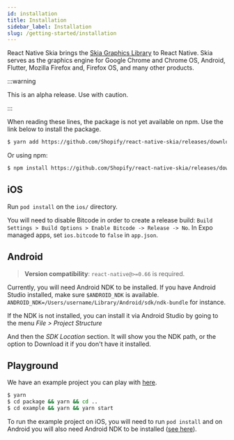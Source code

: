 ```yaml
---
id: installation
title: Installation
sidebar_label: Installation
slug: /getting-started/installation
---
```


React Native Skia brings the [Skia Graphics Library](https://skia.org/) to React Native.
Skia serves as the graphics engine for Google Chrome and Chrome OS, Android, Flutter, Mozilla Firefox and, Firefox OS, and many other products.


:::warning

This is an alpha release.
Use with caution.

:::

When reading these lines, the package is not yet available on npm.
Use the link below to install the package.

```sh
$ yarn add https://github.com/Shopify/react-native-skia/releases/download/v0.1.66-alpha/shopify-react-native-skia-0.1.69.tgz
```

Or using npm:

```sh
$ npm install https://github.com/Shopify/react-native-skia/releases/download/v0.1.66-alpha/shopify-react-native-skia-0.1.69.tgz
```

## iOS

Run `pod install` on the `ios/` directory.

You will need to disable Bitcode in order to create a release build: `Build Settings > Build Options > Enable Bitcode -> Release -> No`. In Expo managed apps, set `ios.bitcode` to `false` in `app.json`.

## Android

> **Version compatibility**: `react-native@>=0.66` is required.

Currently, you will need Android NDK to be installed.
If you have Android Studio installed, make sure `$ANDROID_NDK` is available.
`ANDROID_NDK=/Users/username/Library/Android/sdk/ndk-bundle` for instance.

If the NDK is not installed, you can install it via Android Studio by going to the menu _File > Project Structure_

And then the _SDK Location_ section. It will show you the NDK path, or the option to Download it if you don't have it installed.

## Playground

We have an example project you can play with [here](https://github.com/Shopify/react-native-skia/tree/main/example).

```sh
$ yarn
$ cd package && yarn && cd ..
$ cd example && yarn && yarn start
```

To run the example project on iOS, you will need to run `pod install` and on Android you will also need Android NDK to be installed ([see here](#android)).
